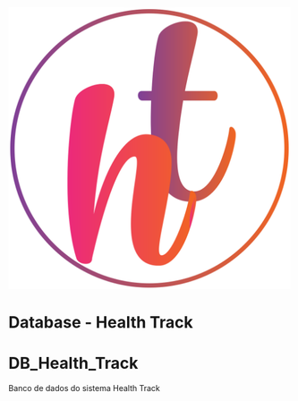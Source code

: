 <img src="/image/healthtrack_logo.png">

<h1> <i class="fas fa-database"></i> Database - Health Track </h1>

# DB_Health_Track
Banco de dados do sistema Health Track
